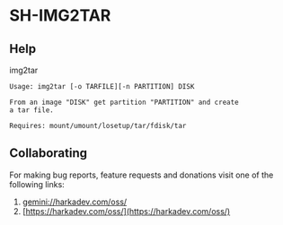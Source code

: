 # SH-IMG2TAR

## Help

img2tar

    Usage: img2tar [-o TARFILE][-n PARTITION] DISK
    
    From an image "DISK" get partition "PARTITION" and create
    a tar file.
    
    Requires: mount/umount/losetup/tar/fdisk/tar

## Collaborating

For making bug reports, feature requests and donations visit
one of the following links:

1. [gemini://harkadev.com/oss/](gemini://harkadev.com/oss/)
2. [https://harkadev.com/oss/](https://harkadev.com/oss/)

